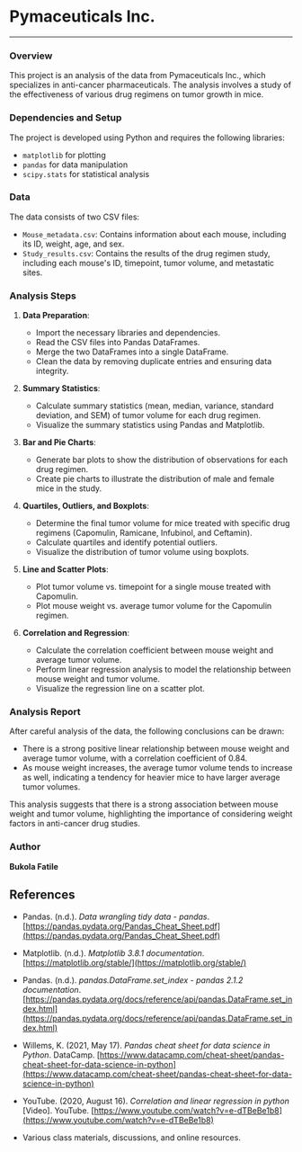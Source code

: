 # Pymaceuticals Inc.

---

### Overview

This project is an analysis of the data from Pymaceuticals Inc., which specializes in anti-cancer pharmaceuticals. The analysis involves a study of the effectiveness of various drug regimens on tumor growth in mice.

### Dependencies and Setup

The project is developed using Python and requires the following libraries:

- `matplotlib` for plotting
- `pandas` for data manipulation
- `scipy.stats` for statistical analysis

### Data

The data consists of two CSV files:

- `Mouse_metadata.csv`: Contains information about each mouse, including its ID, weight, age, and sex.
- `Study_results.csv`: Contains the results of the drug regimen study, including each mouse's ID, timepoint, tumor volume, and metastatic sites.

### Analysis Steps

1. **Data Preparation**:
   - Import the necessary libraries and dependencies.
   - Read the CSV files into Pandas DataFrames.
   - Merge the two DataFrames into a single DataFrame.
   - Clean the data by removing duplicate entries and ensuring data integrity.

2. **Summary Statistics**:
   - Calculate summary statistics (mean, median, variance, standard deviation, and SEM) of tumor volume for each drug regimen.
   - Visualize the summary statistics using Pandas and Matplotlib.

3. **Bar and Pie Charts**:
   - Generate bar plots to show the distribution of observations for each drug regimen.
   - Create pie charts to illustrate the distribution of male and female mice in the study.

4. **Quartiles, Outliers, and Boxplots**:
   - Determine the final tumor volume for mice treated with specific drug regimens (Capomulin, Ramicane, Infubinol, and Ceftamin).
   - Calculate quartiles and identify potential outliers.
   - Visualize the distribution of tumor volume using boxplots.

5. **Line and Scatter Plots**:
   - Plot tumor volume vs. timepoint for a single mouse treated with Capomulin.
   - Plot mouse weight vs. average tumor volume for the Capomulin regimen.
   
6. **Correlation and Regression**:
   - Calculate the correlation coefficient between mouse weight and average tumor volume.
   - Perform linear regression analysis to model the relationship between mouse weight and tumor volume.
   - Visualize the regression line on a scatter plot.

### Analysis Report

After careful analysis of the data, the following conclusions can be drawn:

- There is a strong positive linear relationship between mouse weight and average tumor volume, with a correlation coefficient of 0.84.
- As mouse weight increases, the average tumor volume tends to increase as well, indicating a tendency for heavier mice to have larger average tumor volumes.

This analysis suggests that there is a strong association between mouse weight and tumor volume, highlighting the importance of considering weight factors in anti-cancer drug studies.

### Author

**Bukola Fatile**


## References

- Pandas. (n.d.). *Data wrangling tidy data - pandas*. [https://pandas.pydata.org/Pandas_Cheat_Sheet.pdf](https://pandas.pydata.org/Pandas_Cheat_Sheet.pdf)

- Matplotlib. (n.d.). *Matplotlib 3.8.1 documentation*. [https://matplotlib.org/stable/](https://matplotlib.org/stable/)

- Pandas. (n.d.). *pandas.DataFrame.set_index - pandas 2.1.2 documentation*. [https://pandas.pydata.org/docs/reference/api/pandas.DataFrame.set_index.html](https://pandas.pydata.org/docs/reference/api/pandas.DataFrame.set_index.html)

- Willems, K. (2021, May 17). *Pandas cheat sheet for data science in Python*. DataCamp. [https://www.datacamp.com/cheat-sheet/pandas-cheat-sheet-for-data-science-in-python](https://www.datacamp.com/cheat-sheet/pandas-cheat-sheet-for-data-science-in-python)

- YouTube. (2020, August 16). *Correlation and linear regression in python* [Video]. YouTube. [https://www.youtube.com/watch?v=e-dTBeBe1b8](https://www.youtube.com/watch?v=e-dTBeBe1b8)

- Various class materials, discussions, and online resources.

